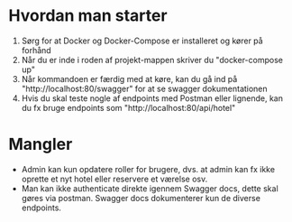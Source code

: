 # Hvordan man starter

1. Sørg for at Docker og Docker-Compose er installeret og kører på forhånd
2. Når du er inde i roden af projekt-mappen skriver du "docker-compose up"
3. Når kommandoen er færdig med at køre, kan du gå ind på "http://localhost:80/swagger" for at se swagger dokumentationen
4. Hvis du skal teste nogle af endpoints med Postman eller lignende, kan du fx bruge endpoints som "http://localhost:80/api/hotel"

# Mangler

- Admin kan kun opdatere roller for brugere, dvs. at admin kan fx ikke oprette et nyt hotel eller reservere et værelse osv.
- Man kan ikke authenticate direkte igennem Swagger docs, dette skal gøres via postman. Swagger docs dokumenterer kun de diverse endpoints.
